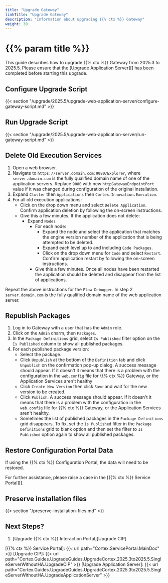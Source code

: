 ```yaml
---
title: "Upgrade Gateway"
linkTitle: "Upgrade Gateway"
description: "Information about upgrading {{% ctx %}} Gateway"
weight: 30
---
```


# {{% param title %}}

This guide describes how to upgrade {{% ctx %}} Gateway from 2025.3 to 2025.5. Please ensure that the [Upgrade Application Server][] has been completed before starting this upgrade.

## Configure Upgrade Script

{{< section "/upgrade/2025.5/upgrade-web-application-server/configure-gateway-script.md" >}}

## Run Upgrade Script

{{< section "/upgrade/2025.5/upgrade-web-application-server/run-gateway-script.md" >}}

## Delete Old Execution Services

1. Open a web browser.
1. Navigate to `https://server.domain.com:9080/Explorer`, where `server.domain.com` is the fully qualified domain name of one of the application servers. Replace `9080` with new `httpGatewayEndpointPort` value if it was changed during configuration of the original installation.
1. Expand `Cluster` then `Applications` then `Cortex.Innovation.Execution`.
1. For all old execution applications:
    * Click on the drop down menu and select `Delete Application`. Confirm application deletion by following the on-screen instructions.
    * Give this a few minutes. If the application does not delete:
        * Expand `Nodes`
            * For each node:
                * Expand the node and select the application that matches the engine version number of the application that is being attempted to be deleted.
                * Expand each level up to and including `Code Packages`.
                * Click on the drop down menu for `Code` and select `Restart`. Confirm application restart by following the on-screen instructions.
            * Give this a few minutes. Once all nodes have been restarted the application should be deleted and disappear from the list of applications.

Repeat the above instructions for the  `Flow Debugger`. In step 2 `server.domain.com` is the fully qualified domain name of the web application server.

## Republish Packages

1. Log in to Gateway with a user that has the `Admin` role.
1. Click on the `Admin` charm, then `Packages`.
1. In the `Package Definitions` grid, select `Is Published` filter option on the `Is Published` column to show all published packages.
1. For each published package version:
    * Select the package.
    * Click  `Unpublish` at the bottom of the `Definition` tab and click `Unpublish` on the confirmation pop-up dialog. A success message should appear. If it doesn't it means that there is a problem with the configuration in the `web.config` file for {{% ctx %}} Gateway, or the Application Services aren't healthy
    * Click `Create New Version` then click `Save` and wait for the new version to be created.
    * Click `Publish`. A success message should appear. If it doesn't it means that there is a problem with the configuration in the `web.config` file for {{% ctx %}} Gateway, or the Application Services aren't healthy.
    * Sometimes the list of published packages in the `Package Definitions` grid disappears. To fix, set the `Is Published` filter in the `Package Definitions` grid to blank option and then set the filter to `Is Published` option again to show all published packages.

## Restore Configuration Portal Data

If using the {{% ctx %}} Configuration Portal, the data will need to be restored.

For further assistance, please raise a case in the [{{% ctx %}} Service Portal][].

## Preserve installation files

{{< section "/preserve-installation-files.md" >}}

## Next Steps?

1. [Upgrade {{% ctx %}} Interaction Portal][Upgrade CIP]

[{{% ctx %}} Service Portal]: {{< url path="Cortex.ServicePortal.MainDoc" >}}
[Upgrade CIP]: {{< url path="Cortex.Guides.UpgradeGuides.UpgradeCortex.2025.3to2025.5.SingleServerWithoutHA.UpgradeCIP" >}}
[Upgrade Application Server]: {{< url path="Cortex.Guides.UpgradeGuides.UpgradeCortex.2025.3to2025.5.SingleServerWithoutHA.UpgradeApplicationServer" >}}
